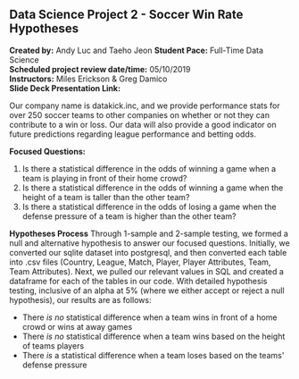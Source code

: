 ## Data Science Project 2 - Soccer Win Rate Hypotheses
**Created by:** Andy Luc and Taeho Jeon 
**Student Pace:** Full-Time Data Science  
**Scheduled project review date/time:** 05/10/2019  
**Instructors:** Miles Erickson & Greg Damico  
**Slide Deck Presentation Link:** 

Our company name is datakick.inc, and we provide performance stats for over 250 soccer teams to other companies on whether or not they can contribute to a win or loss. Our data will also provide a good indicator on future predictions regarding league performance and betting odds.

**Focused Questions:**
  1. Is there a statistical difference in the odds of winning a game when a team is playing in front of their home crowd?
  2. Is there a statistical difference in the odds of winning a game when the height of a team is taller than the other team?
  3. Is there a statistical difference in the odds of losing a game when the defense pressure of a team is higher than the other team?

**Hypotheses Process** 
Through 1-sample and 2-sample testing, we formed a null and alternative hypothesis to answer our focused questions. Initially, we converted our sqlite dataset into postgresql, and then converted each table into .csv files (Country, League, Match, Player, Player Attributes, Team, Team Attributes). Next, we pulled our relevant values in SQL and created a dataframe for each of the tables in our code. With detailed hypothesis testing, inclusive of an alpha at 5% (where we either accept or reject a null hypothesis), our results are as follows:

- There *is no* statistical difference when a team wins in front of a home crowd or wins at away games
- There *is no* statistical difference when a team wins based on the height of teams players
- There *is* a statistical difference when a team loses based on the teams' defense pressure
